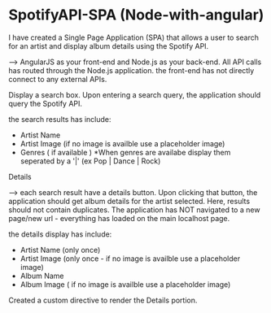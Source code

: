 # SpotifyAPI-SPA (Node-with-angular)

I have created a Single Page Application (SPA) that allows a user to search for an artist and display album details using the Spotify API.

--> AngularJS as your front-end and Node.js as your back-end. All API calls has routed through the Node.js application. the front-end has not directly connect to any external APIs.


Display a search box. Upon entering a search query, the application should query the Spotify API.

the search results has include: 
- Artist Name 
- Artist Image (if no image is availble use a placeholder image) 
- Genres ( if available ) 
*When genres are availabe display them seperated by a '|' (ex Pop | Dance | Rock)

Details

--> each search result  have a details button. Upon clicking that button, the application should get album details for the artist selected. Here, results should not contain duplicates. The application has NOT navigated to a new page/new url - everything has loaded on the main localhost page.

the details display has include: 
- Artist Name (only once) 
- Artist Image (only once - if no image is availble use a placeholder image) 
- Album Name 
- Album Image ( if no image is availble use a placeholder image)

Created a custom directive to render the Details portion.
